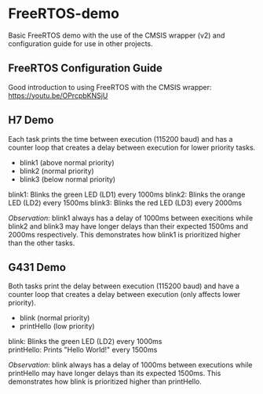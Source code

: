 # FreeRTOS-demo
Basic FreeRTOS demo with the use of the CMSIS wrapper (v2) and configuration guide for use in other projects.

## FreeRTOS Configuration Guide
Good introduction to using FreeRTOS with the CMSIS wrapper:
https://youtu.be/OPrcpbKNSjU

## H7 Demo
Each task prints the time between execution (115200 baud) and has a counter loop that creates a delay between execution for lower priority tasks.
- blink1 (above normal priority)
- blink2 (normal priority)
- blink3 (below normal priority)

blink1: Blinks the green LED (LD1) every 1000ms 
blink2: Blinks the orange LED (LD2) every 1500ms
blink3: Blinks the red LED (LD3) every 2000ms

*Observation*: blink1 always has a delay of 1000ms between execitions while blink2 and blink3 may have longer delays than their expected 1500ms and 2000ms respectively. This demonstrates how blink1 is prioritized higher than the other tasks.

## G431 Demo
Both tasks print the delay between execution (115200 baud) and have a counter loop that creates a delay between execution (only affects lower priority).  
- blink (normal priority)  
- printHello (low priority)  

blink: Blinks the green LED (LD2) every 1000ms  
printHello: Prints "Hello World!" every 1500ms  

*Observation*: blink always has a delay of 1000ms between executions while printHello may have longer delays than its expected 1500ms. This demonstrates how blink is prioritized higher than printHello.